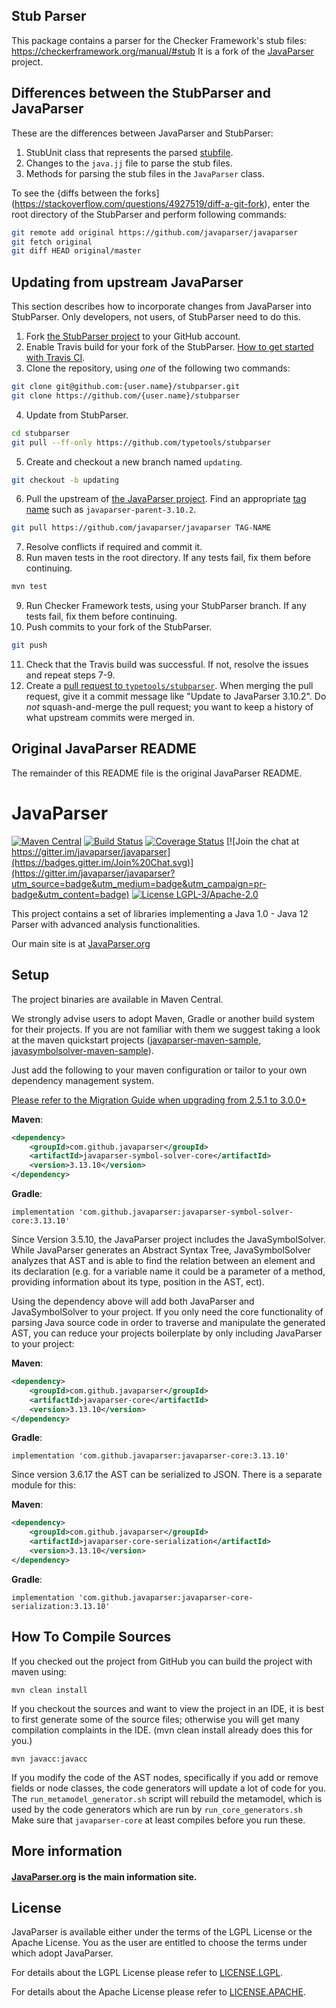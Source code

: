 ## Stub Parser

This package contains a parser for the Checker Framework's stub files:
https://checkerframework.org/manual/#stub
It is a fork of the [JavaParser](http://javaparser.org) project.

## Differences between the StubParser and JavaParser

These are the differences between JavaParser and StubParser:

1. StubUnit class that represents the parsed [stubfile](https://checkerframework.org/manual/#stub).
2. Changes to the `java.jj` file to parse the stub files.
3. Methods for parsing the stub files in the `JavaParser` class.

To see the {diffs between the forks](https://stackoverflow.com/questions/4927519/diff-a-git-fork),
enter the root directory of the StubParser and perform following commands:
```bash
git remote add original https://github.com/javaparser/javaparser
git fetch original
git diff HEAD original/master
```

## Updating from upstream JavaParser

This section describes how to incorporate changes from JavaParser into
StubParser.  Only developers, not users, of StubParser need to do this.

1. Fork [the StubParser project](https://github.com/typetools/stubparser) to your GitHub account.
2. Enable Travis build for your fork of the StubParser. 
[How to get started with Travis CI](https://docs.travis-ci.com/user/getting-started/#To-get-started-with-Travis-CI).
3. Clone the repository, using *one* of the following two commands:
```bash
git clone git@github.com:{user.name}/stubparser.git
git clone https://github.com/{user.name}/stubparser
```
4. Update from StubParser.
```bash
cd stubparser
git pull --ff-only https://github.com/typetools/stubparser
```
5. Create and checkout a new branch named `updating`.
```bash
git checkout -b updating
```
6. Pull the upstream of [the JavaParser project](https://github.com/javaparser/javaparser).
Find an appropriate [tag name](https://github.com/javaparser/javaparser/tags)
such as `javaparser-parent-3.10.2`.
```bash
git pull https://github.com/javaparser/javaparser TAG-NAME
```
7. Resolve conflicts if required and commit it.
8. Run maven tests in the root directory. If any tests fail, fix them before continuing.
```bash
mvn test
```
9. Run Checker Framework tests, using your StubParser branch. If any tests fail, fix them before continuing.
10. Push commits to your fork of the StubParser.
```bash
git push
```
11. Check that the Travis build was successful. If not, resolve the issues and repeat steps 7-9.
12. Create a [pull request to `typetools/stubparser`](https://github.com/typetools/stubparser).
When merging the pull request, give it a commit message like "Update to JavaParser 3.10.2".
Do *not* squash-and-merge the pull request;
you want to keep a history of what upstream commits were merged in.


## Original JavaParser README

The remainder of this README file is the original JavaParser README.


# JavaParser

[![Maven Central](https://img.shields.io/maven-central/v/com.github.javaparser/javaparser-core.svg)](http://search.maven.org/#search%7Cgav%7C1%7Cg%3A%22com.github.javaparser%22%20AND%20a%3A%22javaparser-core%22)
[![Build Status](https://travis-ci.org/javaparser/javaparser.svg?branch=master)](https://travis-ci.org/javaparser/javaparser)
[![Coverage Status](https://coveralls.io/repos/javaparser/javaparser/badge.svg?branch=master&service=github)](https://coveralls.io/github/javaparser/javaparser?branch=master)
[![Join the chat at https://gitter.im/javaparser/javaparser](https://badges.gitter.im/Join%20Chat.svg)](https://gitter.im/javaparser/javaparser?utm_source=badge&utm_medium=badge&utm_campaign=pr-badge&utm_content=badge)
[![License LGPL-3/Apache-2.0](https://img.shields.io/badge/license-LGPL--3%2FApache--2.0-blue.svg)](LICENSE)

This project contains a set of libraries implementing a Java 1.0 - Java 12 Parser with advanced analysis functionalities.

Our main site is at [JavaParser.org](http://javaparser.org)

## Setup

The project binaries are available in Maven Central. 

We strongly advise users to adopt Maven, Gradle or another build system for their projects.
If you are not familiar with them we suggest taking a look at the maven quickstart projects 
([javaparser-maven-sample](https://github.com/javaparser/javaparser-maven-sample), 
[javasymbolsolver-maven-sample](https://github.com/javaparser/javasymbolsolver-maven-sample)).

Just add the following to your maven configuration or tailor to your own dependency management system.

[Please refer to the Migration Guide when upgrading from 2.5.1 to 3.0.0+](https://github.com/javaparser/javaparser/wiki/Migration-Guide)

**Maven**: 

```xml
<dependency>
    <groupId>com.github.javaparser</groupId>
    <artifactId>javaparser-symbol-solver-core</artifactId>
    <version>3.13.10</version>
</dependency>
```

**Gradle**:

```
implementation 'com.github.javaparser:javaparser-symbol-solver-core:3.13.10'
```

Since Version 3.5.10, the JavaParser project includes the JavaSymbolSolver. 
While JavaParser generates an Abstract Syntax Tree, JavaSymbolSolver analyzes that AST and is able to find 
the relation between an element and its declaration (e.g. for a variable name it could be a parameter of a method, providing information about its type, position in the AST, ect).

Using the dependency above will add both JavaParser and JavaSymbolSolver to your project. If you only need the core functionality of parsing Java source code in order to traverse and manipulate the generated AST, you can reduce your projects boilerplate by only including JavaParser to your project:

**Maven**: 

```xml
<dependency>
    <groupId>com.github.javaparser</groupId>
    <artifactId>javaparser-core</artifactId>
    <version>3.13.10</version>
</dependency>
```

**Gradle**:

```
implementation 'com.github.javaparser:javaparser-core:3.13.10'
```

Since version 3.6.17 the AST can be serialized to JSON.
There is a separate module for this:

**Maven**: 

```xml
<dependency>
    <groupId>com.github.javaparser</groupId>
    <artifactId>javaparser-core-serialization</artifactId>
    <version>3.13.10</version>
</dependency>
```

**Gradle**:

```
implementation 'com.github.javaparser:javaparser-core-serialization:3.13.10'
```

## How To Compile Sources

If you checked out the project from GitHub you can build the project with maven using:

```
mvn clean install
```

If you checkout the sources and want to view the project in an IDE, it is best to first generate some of the source files; otherwise you will get many compilation complaints in the IDE. (mvn clean install already does this for you.)

```
mvn javacc:javacc
```

If you modify the code of the AST nodes, specifically if you add or remove fields or node classes,
the code generators will update a lot of code for you.
The `run_metamodel_generator.sh` script will rebuild the metamodel,
which is used by the code generators which are run by `run_core_generators.sh`
Make sure that `javaparser-core` at least compiles before you run these.

## More information

#### [JavaParser.org](https://javaparser.org) is the main information site.

## License

JavaParser is available either under the terms of the LGPL License or the Apache License. You as the user are entitled to choose the terms under which adopt JavaParser.

For details about the LGPL License please refer to [LICENSE.LGPL](ttps://github.com/javaparser/javaparser/blob/master/LICENSE.LGPL).

For details about the Apache License please refer to [LICENSE.APACHE](ttps://github.com/javaparser/javaparser/blob/master/LICENSE.APACHE).
